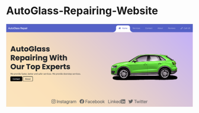 # AutoGlass-Repairing-Website
<img src="https://raw.githubusercontent.com/vikas7754/AutoGlass-Repairing-Website/main/Screenshot%202022-11-26%20at%208.46.59%20PM.png">
